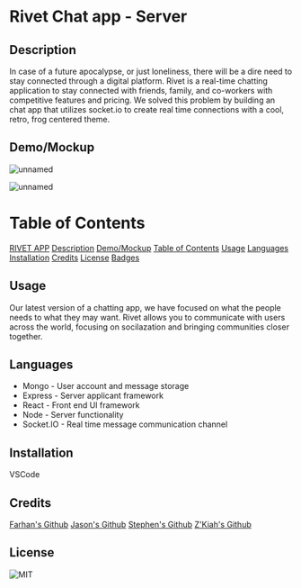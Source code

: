# Rivet Chat app - Server

## Description 
In case of a future apocalypse, or just loneliness, there will be a dire need to stay connected through a digital platform. Rivet is a real-time chatting application to stay connected with friends, family, and co-workers with competitive features and pricing. We solved this problem by building an chat app that utilizes socket.io to create real time connections with a cool, retro, frog centered theme.

## Demo/Mockup
![unnamed](https://user-images.githubusercontent.com/94766160/183222667-40cc4759-2318-4b35-8764-c8b8b213ac55.jpg)

![unnamed](https://user-images.githubusercontent.com/94766160/183222677-1de614fb-7453-45f8-bbb7-456b691be4d1.jpg)

# Table of Contents

[RIVET APP](#rivet-chat-app---server)
[Description](#description)
[Demo/Mockup](#demomockup)
[Table of Contents](#table-of-contents)
[Usage](#usage)
[Languages](#languages)
[Installation](#installation)
[Credits](#credits)
[License](#license)
[Badges](#badges)

## Usage 

Our latest version of a chatting app, we have focused on what the people needs to what they may want. Rivet allows you to communicate with users across the world, focusing on socilazation and bringing communities closer together. 

## Languages 
* Mongo - User account and message storage
* Express - Server applicant framework
* React - Front end UI framework
* Node - Server functionality 
* Socket.IO - Real time message communication channel

## Installation

VSCode

## Credits 
[Farhan's Github](https://github.com/fheezy)
[Jason's Github](https://github.com/JasonKim0122)
[Stephen's Github](https://github.com/skolbo)
[Z'Kiah's Github](https://github.com/zdSMU22)

## License 

![MIT](https://img.shields.io/badge/License-MIT-blue)

